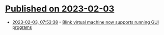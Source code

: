 # [Published on 2023-02-03](index.md)

* [2023-02-03, 07:53:38](https://news.ycombinator.com/item?id=34638424) - [Blink virtual machine now supports running GUI programs](https://twitter.com/JustineTunney/status/1621415193296388096)
